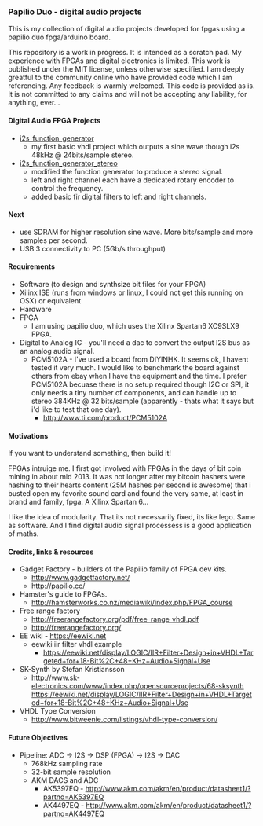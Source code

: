 ### Papilio Duo - digital audio projects
This is my collection of digital audio projects developed for fpgas using a papilio duo fpga/arduino board. 

This repository is a work in progress. It is intended as a scratch pad. My experience with FPGAs and digital electronics is limited. This work is published under the MIT license, unless otherwise specified. I am deeply greatful to the community online who have provided code which I am referencing. Any feedback is warmly welcomed. This code is provided as is. It is not committed to any claims and will not be accepting any liability, for anything, ever... 

#### Digital Audio FPGA Projects
* [i2s_function_generator](https://github.com/newdigate/papilio_duo_i2s/tree/master/i2s_function_generator "basic i2s function generator") 
  * my first basic vhdl project which outputs a sine wave though i2s 48kHz @ 24bits/sample stereo. 
* [i2s_function_generator_stereo](https://github.com/newdigate/papilio_duo_i2s/tree/master/i2s_function_generator_stereo "stereo i2s function generator")
  * modified the function generator to produce a stereo signal. 
  * left and right channel each have a dedicated rotary encoder to control the frequency.
  * added basic fir digital filters to left and right channels.
  
#### Next
* use SDRAM for higher resolution sine wave. More bits/sample and more samples per second.
* USB 3 connectivity to PC (5Gb/s throughput)

#### Requirements
* Software (to design and synthsize bit files for your FPGA)
 * Xilinx ISE (runs from windows or linux, I could not get this running on OSX) or equivalent 
* Hardware
 * FPGA
   * I am using papilio duo, which uses the Xilinx Spartan6 XC9SLX9 FPGA.
 * Digital to Analog IC - you'll need a dac to convert the output I2S bus as an analog audio signal.
   * PCM5102A - I've used a board from DIYINHK. It seems ok, I havent tested it very much. I would like to benchmark the board against others from ebay when I have the equipment and the time. I prefer PCM5102A becuase there is no setup required though I2C or SPI, it only needs a tiny number of components, and can handle up to stereo 384KHz @ 32 bits/sample (apparently - thats what it says but i'd like to test that one day).
     * http://www.ti.com/product/PCM5102A

#### Motivations
If you want to understand something, then build it! 

FPGAs intruige me. I first got involved with FPGAs in the days of bit coin mining in about mid 2013. It was not longer after my bitcoin hashers were hashing to their hearts content (25M hashes per second is awesome) that i busted open my favorite sound card and found the very same, at least in brand and family, fpga. A Xilinx Spartan 6...

I like the idea of modularity. That its not necessarily fixed, its like lego. Same as software. And I find digital audio signal processess is a good application of maths.  

  
#### Credits, links & resources
* Gadget Factory - builders of the Papilio family of FPGA dev kits.
  * http://www.gadgetfactory.net/
  * http://papilio.cc/
* Hamster's guide to FPGAs. 
  * http://hamsterworks.co.nz/mediawiki/index.php/FPGA_course
* Free range factory
  * http://freerangefactory.org/pdf/free_range_vhdl.pdf
  * http://freerangefactory.org/
* EE wiki - https://eewiki.net
  * eewiki iir filter vhdl example
    * https://eewiki.net/display/LOGIC/IIR+Filter+Design+in+VHDL+Targeted+for+18-Bit%2C+48+KHz+Audio+Signal+Use 
* SK-Synth by Stefan Kristiansson
  * http://www.sk-electronics.com/www/index.php/opensourceprojects/68-sksynth
https://eewiki.net/display/LOGIC/IIR+Filter+Design+in+VHDL+Targeted+for+18-Bit%2C+48+KHz+Audio+Signal+Use
* VHDL Type Conversion
  * http://www.bitweenie.com/listings/vhdl-type-conversion/

#### Future Objectives 
* Pipeline: ADC -> I2S -> DSP (FPGA) -> I2S -> DAC
  * 768kHz sampling rate 
  * 32-bit sample resolution
  * AKM DACS and ADC
    * AK5397EQ - http://www.akm.com/akm/en/product/datasheet1/?partno=AK5397EQ
    * AK4497EQ - http://www.akm.com/akm/en/product/datasheet1/?partno=AK4497EQ
